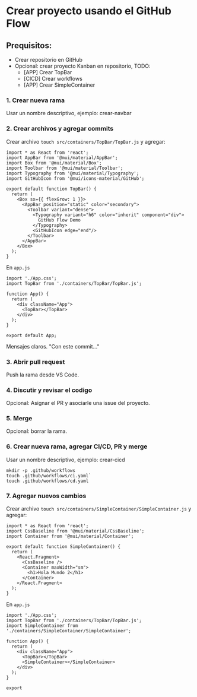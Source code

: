 # Crear proyecto usando el GitHub Flow

## Prequisitos: 

* Crear repositorio en GitHub
* Opcional: crear proyecto Kanban en repositorio, TODO:
  - [APP] Crear TopBar
  - [CICD] Crear workflows
  - [APP] Crear SimpleContainer

### 1. Crear nueva rama 
Usar un nombre descriptivo, ejemplo: crear-navbar

### 2. Crear archivos y agregar commits
Crear archivo `touch src/containers/TopBar/TopBar.js` y agregar: 

```
import * as React from 'react';
import AppBar from '@mui/material/AppBar';
import Box from '@mui/material/Box';
import Toolbar from '@mui/material/Toolbar';
import Typography from '@mui/material/Typography';
import GitHubIcon from '@mui/icons-material/GitHub';

export default function TopBar() {
  return (
    <Box sx={{ flexGrow: 1 }}>
      <AppBar position="static" color="secondary">
        <Toolbar variant="dense">
          <Typography variant="h6" color="inherit" component="div">
            GitHub Flow Demo 
          </Typography>
          <GitHubIcon edge="end"/>
        </Toolbar>
      </AppBar>
    </Box>
  );
}
```

En `app.js`

```
import './App.css';
import TopBar from './containers/TopBar/TopBar.js';

function App() {
  return (
    <div className="App">
      <TopBar></TopBar>
    </div>
  );
}

export default App;
```

Mensajes claros. "Con este commit..."

### 3. Abrir pull request 

Push la rama desde VS Code. 

### 4. Discutir y revisar el codigo

Opcional: Asignar el PR y asociarle una issue del proyecto.

### 5. Merge

Opcional: borrar la rama.

### 6. Crear nueva rama, agregar CI/CD, PR y merge 
Usar un nombre descriptivo, ejemplo: crear-cicd

```
mkdir -p .github/workflows
touch .github/workflows/ci.yaml`
touch .github/workflows/cd.yaml
```

### 7. Agregar nuevos cambios
Crear archivo `touch src/containers/SimpleContainer/SimpleContainer.js` y agregar: 

```
import * as React from 'react';
import CssBaseline from '@mui/material/CssBaseline';
import Container from '@mui/material/Container';

export default function SimpleContainer() {
  return (
    <React.Fragment>
      <CssBaseline />
      <Container maxWidth="sm">
        <h1>Hola Mundo 2</h1>
      </Container>
    </React.Fragment>
  );
}
```

En `app.js`

```
import './App.css';
import TopBar from './containers/TopBar/TopBar.js';
import SimpleContainer from './containers/SimpleContainer/SimpleContainer';

function App() {
  return (
    <div className="App">
      <TopBar></TopBar>
      <SimpleContainer></SimpleContainer>
    </div>
  );
}

export
